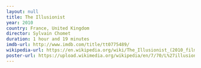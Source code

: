 ```yaml
---
layout: null
title: The Illusionist
year: 2010
country: France, United Kingdom
director: Sylvain Chomet
duration: 1 hour and 19 minutes
imdb-url: http://www.imdb.com/title/tt0775489/
wikipedia-url: https://en.wikipedia.org/wiki/The_Illusionist_(2010_film)#Critical_response
poster-url: https://upload.wikimedia.org/wikipedia/en/7/70/L%27illusionniste-poster.jpg
---
```

